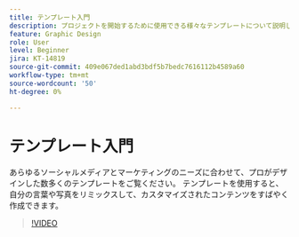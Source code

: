 ```yaml
---
title: テンプレート入門
description: プロジェクトを開始するために使用できる様々なテンプレートについて説明します
feature: Graphic Design
role: User
level: Beginner
jira: KT-14819
source-git-commit: 409e067ded1abd3bdf5b7bedc7616112b4589a60
workflow-type: tm+mt
source-wordcount: '50'
ht-degree: 0%

---
```


# テンプレート入門

あらゆるソーシャルメディアとマーケティングのニーズに合わせて、プロがデザインした数多くのテンプレートをご覧ください。 テンプレートを使用すると、自分の言葉や写真をリミックスして、カスタマイズされたコンテンツをすばやく作成できます。

>[!VIDEO](https://video.tv.adobe.com/v/3426927?quality=12&learn=on&hidetitle=true)
